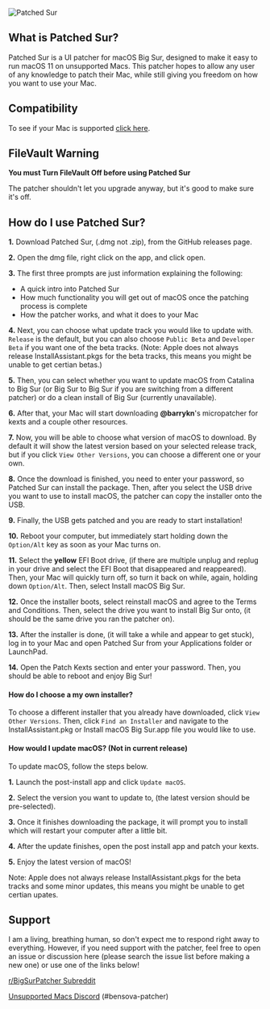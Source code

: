 ![Patched Sur](https://avatars.githubusercontent.com/u/80718438?s=460&u=cdb0efcbf9319549953d33dd38597d66388099e2&v=4)

## What is Patched Sur?

Patched Sur is a UI patcher for macOS Big Sur, designed to make it easy to run macOS 11 on unsupported Macs. This patcher hopes to allow any user of any knowledge to patch their Mac, while still giving you freedom on how you want to use your Mac.

## Compatibility
To see if your Mac is supported [click here](https://bensova.gitbook.io/big-sur/supported-macs).

## FileVault Warning 
**You must Turn FileVault Off before using Patched Sur**

The patcher shouldn't let you upgrade anyway, but it's good to make sure it's off.

## How do I use Patched Sur?

**1.** Download Patched Sur, (.dmg not .zip), from the GitHub releases page.

**2.** Open the dmg file, right click on the app, and click open.

**3.** The first three prompts are just information explaining the following:
   - A quick intro into Patched Sur
   - How much functionality you will get out of macOS once the patching process is complete
   - How the patcher works, and what it does to your Mac

**4.** Next, you can choose what update track you would like to update with. `Release` is the default, but you can also choose `Public Beta` and `Developer Beta` if you want one of the beta tracks. (Note: Apple does not always release InstallAssistant.pkgs for the beta tracks, this means you might be unable to get certian betas.)

**5.** Then, you can select whether you want to update macOS from Catalina to Big Sur (or Big Sur to Big Sur if you are switching from a different patcher) or do a clean install of Big Sur (currently unavailable).

**6.** After that, your Mac will start downloading **@barrykn**'s micropatcher for kexts and a couple other resources.

**7.** Now, you will be able to choose what version of macOS to download. By default it will show the latest version based on your selected release track, but if you click `View Other Versions`, you can choose a different one or your own.

**8.** Once the download is finished, you need to enter your password, so Patched Sur can install the package. Then, after you select the USB drive you want to use to install macOS, the patcher can copy the installer onto the USB.

**9.** Finally, the USB gets patched and you are ready to start installation!

**10.** Reboot your computer, but immediately start holding down the `Option/Alt` key as soon as your Mac turns on.

**11.** Select the __yellow__ EFI Boot drive, (if there are multiple unplug and replug in your drive and select the EFI Boot that disappeared and reappeared).  Then, your Mac will quickly turn off, so turn it back on while, again, holding down `Option/Alt`. Then, select Install macOS Big Sur.

**12.** Once the installer boots, select reinstall macOS and agree to the Terms and Conditions. Then, select the drive you want to install Big Sur onto, (it should be the same drive you ran the patcher on).

**13.** After the installer is done, (it will take a while and appear to get stuck), log in to your Mac and open Patched Sur from your Applications folder or LaunchPad.

**14.** Open the Patch Kexts section and enter your password. Then, you should be able to reboot and enjoy Big Sur!

#### How do I choose a my own installer?

To choose a different installer that you already have downloaded, click `View Other Versions`. Then, click `Find an Installer` and navigate to the InstallAssistant.pkg or Install macOS Big Sur.app file you would like to use.

#### How would I update macOS? (Not in current release)

To update macOS, follow the steps below.

**1.** Launch the post-install app and click `Update macOS`.

**2.** Select the version you want to update to, (the latest version should be pre-selected).

**3.** Once it finishes downloading the package, it will prompt you to install which will restart your computer after a little bit.

**4.** After the update finishes, open the post install app and patch your kexts.

**5.** Enjoy the latest version of macOS!

Note: Apple does not always release InstallAssistant.pkgs for the beta tracks and some minor updates, this means you might be unable to get certian upates.

## Support

I am a living, breathing human, so don't expect me to respond right away to everything. However, if you need support with the patcher, feel free to open an issue or discussion here (please search the issue list before making a new one) or use one of the links below!

[r/BigSurPatcher Subreddit](https://www.reddit.com/r/BigSurPatcher/)

[Unsupported Macs Discord](https://discord.com/invite/XbbWAsE) (#bensova-patcher)
